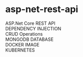# asp-net-rest-api<br>
ASP.Net Core REST API<br>
DEPENDENCY INJECTION<br>
CRUD Operations<br>
MONGODB DATABASE<br>
DOCKER IMAGE<br>
KUBERNETES<br>
